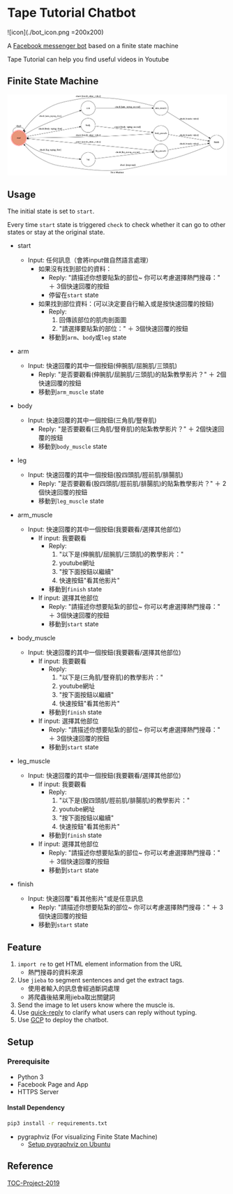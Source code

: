 # Tape Tutorial Chatbot
![icon](./bot_icon.png =200x200)

A [Facebook messenger bot](https://www.facebook.com/%E8%B2%BC%E7%B4%AE%E6%A9%9F%E5%99%A8%E4%BA%BA-296561760877487/) based on a finite state machine

Tape Tutorial can help you find useful videos in Youtube 

## Finite State Machine
![fsm](./fsm.png)

## Usage
The initial state is set to `start`.

Every time `start` state is triggered `check` to check whether it can go to other states or stay at the original state.

* start
	* Input: 任何訊息（會將input做自然語言處理）
		* 如果沒有找到部位的資料：
		    * Reply: "請描述你想要貼紮的部位~ 你可以考慮選擇熱門搜尋：" ＋ 3個快速回覆的按鈕
		    * 停留在`start` state
		* 如果找到部位資料：(可以決定要自行輸入或是按快速回覆的按鈕)
			* Reply: 
			    1. 回傳該部位的肌肉剖面圖
				2. "請選擇要貼紮的部位：" ＋ 3個快速回覆的按鈕
			* 移動到`arm`、`body`或`leg` state
* arm
	* Input: 快速回覆的其中一個按鈕(伸腕肌/屈腕肌/三頭肌)
		* Reply: "是否要觀看(伸腕肌/屈腕肌/三頭肌)的貼紮教學影片？" ＋ 2個快速回覆的按鈕
		* 移動到`arm_muscle` state

* body
	* Input: 快速回覆的其中一個按鈕(三角肌/豎脊肌)		
	    * Reply: "是否要觀看(三角肌/豎脊肌)的貼紮教學影片？" ＋ 2個快速回覆的按鈕
		* 移動到`body_muscle` state

* leg
	* Input: 快速回覆的其中一個按鈕(股四頭肌/脛前肌/腓腸肌)
		* Reply: "是否要觀看(股四頭肌/脛前肌/腓腸肌)的貼紮教學影片？" ＋ 2個快速回覆的按鈕
		* 移動到`leg_muscle` state

* arm_muscle
	* Input: 快速回覆的其中一個按鈕(我要觀看/選擇其他部位)
		* If input: 我要觀看
		    * Reply: 
		        1. "以下是(伸腕肌/屈腕肌/三頭肌)的教學影片："
		        2. youtube網址
		        3. "按下面按鈕以繼續"
		        4. 快速按鈕"看其他影片"
            * 移動到`finish` state
		* If input: 選擇其他部位
		    * Reply: "請描述你想要貼紮的部位~ 你可以考慮選擇熱門搜尋：" ＋ 3個快速回覆的按鈕
		    * 移動到`start` state

* body_muscle
	* Input: 快速回覆的其中一個按鈕(我要觀看/選擇其他部位)
		* If input: 我要觀看
		    * Reply: 
		        1. "以下是(三角肌/豎脊肌)的教學影片："
		        2. youtube網址
		        3. "按下面按鈕以繼續"
		        4. 快速按鈕"看其他影片"
            * 移動到`finish` state
		* If input: 選擇其他部位
		    * Reply: "請描述你想要貼紮的部位~ 你可以考慮選擇熱門搜尋：" ＋ 3個快速回覆的按鈕
		    * 移動到`start` state

* leg_muscle
	* Input: 快速回覆的其中一個按鈕(我要觀看/選擇其他部位)
		* If input: 我要觀看
		    * Reply: 
		        1. "以下是(股四頭肌/脛前肌/腓腸肌)的教學影片："
		        2. youtube網址
		        3. "按下面按鈕以繼續"
		        4. 快速按鈕"看其他影片"
            * 移動到`finish` state
		* If input: 選擇其他部位
		    * Reply: "請描述你想要貼紮的部位~ 你可以考慮選擇熱門搜尋：" ＋ 3個快速回覆的按鈕
		    * 移動到`start` state

* finish
	* Input: 快速回覆"看其他影片"或是任意訊息
        * Reply: "請描述你想要貼紮的部位~ 你可以考慮選擇熱門搜尋：" ＋ 3個快速回覆的按鈕
		* 移動到`start` state

## Feature
1. ```import re``` to get HTML element information from the URL
    * 熱門搜尋的資料來源 
2. Use ```jieba``` to segment sentences and get the extract tags.
    * 使用者輸入的訊息會經過斷詞處理
    * 將爬蟲後結果用jieba取出關鍵詞
3. Send the image to let users know where the muscle is.
4. Use [quick-reply](https://developers.facebook.com/docs/messenger-platform/send-messages/quick-replies/) to clarify what users can reply without typing.
5. Use [GCP](https://cloud.google.com/) to deploy the chatbot.

## Setup
### Prerequisite
* Python 3
* Facebook Page and App
* HTTPS Server

#### Install Dependency
```sh
pip3 install -r requirements.txt
```

* pygraphviz (For visualizing Finite State Machine)
    * [Setup pygraphviz on Ubuntu](http://www.jianshu.com/p/a3da7ecc5303)

## Reference
[TOC-Project-2019](https://github.com/winonecheng/TOC-Project-2019)
